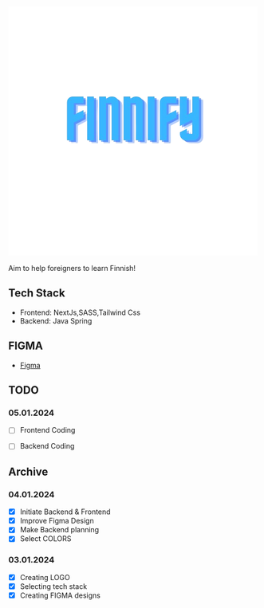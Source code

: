 ![Finnify Logo](logo_without_bg.png)

Aim to help foreigners to learn Finnish!

## Tech Stack

- Frontend: NextJs,SASS,Tailwind Css
- Backend: Java Spring

## FIGMA

- [Figma](https://www.figma.com/file/2SpQhn5ISAlc7UVueCsRbv/FInnify?type=design&node-id=0%3A1&mode=design&t=S0sSVLzewjDXLpMo-1)

## TODO

### 05.01.2024

- [ ] Frontend Coding
- [ ] Backend Coding


## Archive

### 04.01.2024

- [x] Initiate Backend & Frontend
- [X] Improve Figma Design
- [X] Make Backend planning
- [x] Select COLORS

### 03.01.2024

- [x] Creating LOGO
- [x] Selecting tech stack
- [x] Creating FIGMA designs
